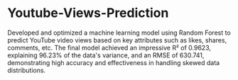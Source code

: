 # Youtube-Views-Prediction <br>
Developed and optimized a machine learning model using Random Forest to predict YouTube video views based on key attributes such as likes, shares, comments, etc. The final model achieved an impressive R² of 0.9623, explaining 96.23% of the data's variance, and an RMSE of 630.741, demonstrating high accuracy and effectiveness in handling skewed data distributions.
